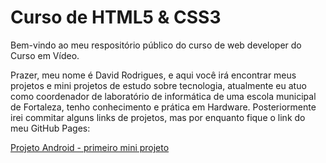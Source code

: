 # Curso de HTML5 & CSS3
 Bem-vindo ao meu respositório público do curso de web developer do Curso em Vídeo.

Prazer, meu nome é David Rodrigues, e aqui você irá encontrar meus projetos e mini projetos de estudo sobre tecnologia,
atualmente eu atuo como coordenador de laboratório de informática de uma escola municipal de Fortaleza, tenho conhecimento e prática em Hardware.
Posteriormente irei commitar alguns links de projetos, mas por enquanto fique o link do meu GitHub Pages:

<a href="https://davidrodriguex.github.io/projeto-android/" target="_blank">Projeto Android - primeiro mini projeto</a>